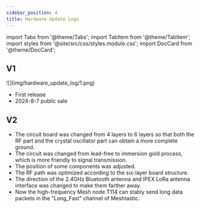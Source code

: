 ```yaml
---
sidebar_position: 4
title: Hardware Update Logs
---
```


import Tabs from '@theme/Tabs';
import TabItem from '@theme/TabItem';
import styles from '@site/src/css/styles.module.css';
import DocCard from '@theme/DocCard';



## V1

<div style={{ textAlign: 'center' }}>
  ![](img/hardware_update_log/1.png)
</div>


- First release
- 2024-8-7 public sale

## V2

- The circuit board was changed from 4 layers to 6 layers so that both the RF part and the crystal oscillator part can obtain a more complete ground.
- The circuit was changed from lead-free to immersion gold process, which is more friendly to signal transmission.
- The position of some components was adjusted.
- The RF path was optimized according to the six-layer board structure.
- The direction of the 2.4GHz Bluetooth antenna and IPEX LoRa antenna interface was changed to make them farther away.
- Now the high-frequency Mesh node T114 can stably send long data packets in the "Long_Fast" channel of Meshtastic.
